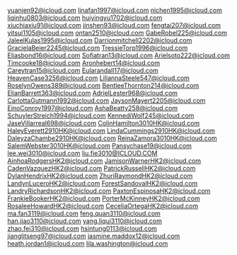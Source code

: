 yuanjen92@icloud.com
linafan1997@icloud.com
nichen1995@icloud.com
liqinhu0803@icloud.com
huiyingyu1702@icloud.com
xiuchiaxiu91@icloud.com
jinshen93@icloud.com
fengtai207@icloud.com
yitsui1105@icloud.com
ontan2510@icloud.com
GabeRobel225@icloud.com
JaleelKulas1995@icloud.com
Darrionmitchell2202@icloud.com
GracielaBeier2245@icloud.com
TressieTorp1996@icloud.com
Eliasbond16@icloud.com
Sofiatran13@icloud.com
Arielsoto222@icloud.com
Timcooke18@icloud.com
Aronhebert14@icloud.com
Careytran15@icloud.com
Eularandall17@icloud.com
HeavenCase3256@icloud.com
LiliannaSteele547@icloud.com
RoselynOwens389@icloud.com
BentleeThornton214@icloud.com
ElianBarrett363@icloud.com
AdrielLester968@icloud.com
CarlottaGutmann1992@icloud.com
JaysonMayert2205@icloud.com
EinoConroy1997@icloud.com
AshaBeatty258@icloud.com
SchuylerStreich1994@icloud.com
KennediWolf245@icloud.com
JaseVillarreal698@icloud.com
ColinHamilton3010HK@icloud.com
HaleyEverett2910HK@icloud.com
LindaCummings2910HK@icloud.com
DaleyzaChambe2910HK@icloud.com
ReinaZamora3010HK@icloud.com
SalemWebster3010HK@icloud.com
Pansychase19@icloud.com
lee.wei3010@icloud.com
liu.fie3010@ICLOUD.COM
AinhoaRodgersHK2@icloud.com
JamisonWarnerHK2@icloud.com
CadenVazquezHK2@icloud.com
PatrickRussellHK2@icloud.com
DylanHendrixHK2@icloud.com
ZhuriRaymondHK2@icloud.com
LandynLuceroHK2@icloud.com
ForestSandovalHK2@icloud.com
LandryRichardsonHK2@icloud.com
PaxtonEspinosaHK2@icloud.com
FrankieBookerHK2@icloud.com
PorterMcKinneyHK2@icloud.com
RosaleeHowardHK2@icloud.com
CeceliaOrtegaHK2@icloud.com
ma.fan3119@icloud.com
feng.quan3110@icloud.com
han.jiao3110@icloud.com
yang.liqui3110@icloud.com
zhao.fei310@icloud.com
hsintung0113@icloud.com
jianglitseng97@icloud.com
jasmine.maddox12@icloud.com
heath.jordan1@icloud.com
lila.washington@icloud.com
